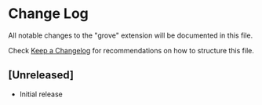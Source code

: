 # Change Log

All notable changes to the "grove" extension will be documented in this file.

Check [Keep a Changelog](http://keepachangelog.com/) for recommendations on how to structure this file.

## [Unreleased]

- Initial release